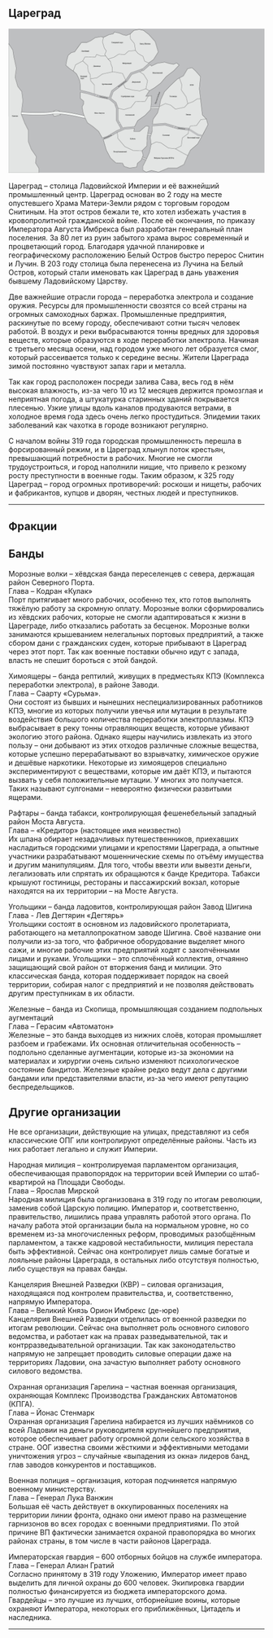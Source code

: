 ## Цареград

![Цареград](images/tsaregrad.png)

Цареград – столица Ладовийской Империи и её важнейший промышленный центр. Цареград основан во 2 году на месте опустевшего Храма Матери-Земли рядом с торговым городом Снитиным. На этот остров бежали те, кто хотел избежать участия в кровопролитной гражданской войне. После её окончания, по приказу Императора Августа Имбрекса был разработан генеральный план поселения. За 80 лет из руин забытого храма вырос современный и процветающий город. Благодаря удачной планировке и географическому расположению Белый Остров быстро перерос Снитин и Лучин. В 203 году столица была перенесена из Лучина на Белый Остров, который стали именовать как Цареград в дань уважения бывшему Ладовийскому Царству.

Две важнейшие отрасли города – переработка электрола и создание оружия. Ресурсы для промышленности свозятся со всей страны на огромных самоходных баржах. Промышленные предприятия, раскинутые по всему городу, обеспечивают сотни тысяч человек работой. В воздух и реки выбрасываются тонны вредных для здоровья веществ, которые образуются в ходе переработки электрола. Начиная с третьего месяца осени, над городом уже много лет образуется смог, который рассеивается только к середине весны. Жители Цареграда зимой постоянно чувствуют запах гари и металла. 

Так как город расположен посреди залива Сава, весь год в нём высокая влажность, из-за чего 10 из 12 месяцев держится промозглая и неприятная погода, а штукатурка старинных зданий покрывается плесенью. Узкие улицы вдоль каналов продуваются ветрами, в холодное время года здесь очень легко простудиться. Эпидемии таких заболеваний как чахотка в городе возникают регулярно. 

С началом войны 319 года городская промышленность перешла в форсированный режим, и в Цареград хлынул поток крестьян, превышающий потребности в рабочих. Многие не смогли трудоустроиться, и город наполнили нищие, что привело к резкому росту преступности в военные годы. Таким образом, к 325 году Цареград – город огромных противоречий: роскоши и нищеты, рабочих и фабрикантов, купцов и дворян, честных людей и преступников.
***
## Фракции

## Банды

Морозные волки – хёвдская банда переселенцев с севера, держащая район Северного Порта.  
Глава – Кодран «Кулак»  
Порт притягивает много рабочих, особенно тех, кто готов выполнять тяжёлую работу за скромную оплату. Морозные волки сформировались из хёвдских рабочих, которые не смогли адаптироваться к жизни в Цареграде, либо отказались работать за бесценок. Морозные волки занимаются крышеванием нелегальных портовых предприятий, а также сбором дани с гражданских суден, которые прибывают в Цареград через этот порт. Так как военные поставки обычно идут с запада, власть не спешит бороться с этой бандой.

Химоящеры – банда рептилий, живущих в предместьях КПЭ (Комплекса переработки электрола), в районе Заводи.  
Глава – Саарту «Сурьма».  
Они состоят из бывших и нынешних неспециализированных работников КПЭ, многие из которых получили увечья или мутации в результате воздействия большого количества переработки электроплазмы. КПЭ выбрасывает в реку тонны отравляющих веществ, которые убивают экологию этого района. Однако ящеры научились извлекать из этого пользу – они добывают из этих отходов различные сложные вещества, которые успешно перерабатывают во взрывчатку, химическое оружие и дешёвые наркотики. Некоторые из химоящеров специально экспериментируют с веществами, которые им даёт КПЭ, и пытаются вызвать у себя положительные мутации. У многих это получается. Таких называют сулгонами – невероятно физически развитыми ящерами.

Рафтары – банда табакси, контролирующая фешенебельный западный район Моста Августа.  
Глава – «Кредитор» (настоящее имя неизвестно)  
Их шпана обирает незадачливых путешественников, приехавших насладиться городскими улицами и крепостями Цареграда, а опытные участники разрабатывают мошеннические схемы по отъёму имущества и другим манипуляциям. Для того, чтобы ввезти или вывезти деньги, легализовать или спрятать их обращаются к банде Кредитора. Табакси крышуют гостиницы, рестораны и пассажирский вокзал, которые находятся на их территории – на Мосте Августа.

Угольщики – банда ладовитов, контролирующая район Завод Шигина  
Глава - Лев Дегтярин «Дегтярь»  
Угольщики состоят в основном из ладовийского пролетариата, работающего на металлопрокатном заводе Шигина. Своё название они получили из-за того, что фабричное оборудование выделяет много сажи, и многие рабочие этих предприятий ходят с закопчёнными лицами и руками. Угольщики – это сплочённый коллектив, отчаянно защищающий свой район от вторжения банд и милиции. Это классическая банда, которая поддерживает порядок на своей территории, собирая налог с предприятий и не позволяя действовать другим преступникам в их области.

Железные – банда из Скопища, промышляющая созданием подпольных аугментаций  
Глава – Герасим «Автоматон»  
Железные – это банда выходцев из нижних слоёв, которая промышляет разбоем и грабежами. Их основная отличительная особенность – подпольно сделанные аугментации, которые из-за экономии на материалах и хирургии очень сильно изменяют психологическое состояние бандитов. Железные крайне редко ведут дела с другими бандами или представителями власти, из-за чего имеют репутацию беспредельщиков.


## Другие организации

Не все организации, действующие на улицах, представляют из себя классические ОПГ или контролируют определённые районы. Часть из них работает легально и служит Империи.

Народная милиция – контролируемая парламентом организация, обеспечивающая правопорядок на территории всей Империи со штаб-квартирой на Площади Свободы.  
Глава – Ярослав Мирской  
Народная милиция была организована в 319 году по итогам революции, заменив собой Царскую полицию. Император и, соответственно, правительство, лишились права управлять работой этого органа. По началу работа этой организации была на нормальном уровне, но со временем из-за многочисленных реформ, проводимых разобщённым парламентом, а также кадровой нестабильности, милиция перестала быть эффективной. Сейчас она контролирует лишь самые богатые и лояльные районы Цареграда, в остальных либо отсутствуя полностью, либо существуя на правах банды.

Канцелярия Внешней Разведки (КВР) – силовая организация, находящаяся под контролем правительства, и, соответственно, напрямую Императора.  
Глава – Великий Князь Орион Имбрекс (де-юре)  
Канцелярия Внешней Разведки отделилась от военной разведки по итогам революции. Сейчас она выполняет роль основного силового ведомства, и работает как на правах разведывательной, так и контрразведывательной организации. Так как законодательство напрямую не запрещает проводить силовые операции даже на территориях Ладовии, она зачастую выполняет работу основного силового ведомства.

Охранная организация Гарелина – частная военная организация, охраняющая Комплекс Производства Гражданских Автоматонов (КПГА).  
Глава – Йонас Стенмарк  
Охранная организация Гарелина набирается из лучших наёмников со всей Ладовии на деньги руководителя крупнейшего предприятия, которое обеспечивает работу огромной доли сельского хозяйства в стране. ООГ известна своими жёсткими и эффективными методами уничтожения угроз – случайные «выпадения из окна» лидеров банд, глав заводов конкурентов и поставщиков. 

Военная полиция – организация, которая подчиняется напрямую военному министерству.  
Глава – Генерал Лука Ванжин  
Большая её часть действует в оккупированных поселениях на территории линии фронта, однако они имеют право на размещение гарнизонов во всех городах с военными предприятиями. По этой причине ВП фактически занимается охраной правопорядка во многих районах страны, в том числе в части районов Цареграда.

Императорская гвардия – 600 отборных бойцов на службе императора.  
Глава – Генерал Алиан Гратий  
Согласно принятому в 319 году Уложению, Император имеет право выделить для личной охраны до 600 человек. Экипировка гвардии полностью финансируется из бюджета императорского дома.   Гвардейцы – это лучшие из лучших, отборнейшие воины, которые охраняют Императора, некоторых его приближённых, Цитадель и наследника.
***